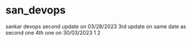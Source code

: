 # san_devops
sankar devops
second update on 03/28/2023
3rd update on same date as second one
4th one on 30/03/2023
1
2




